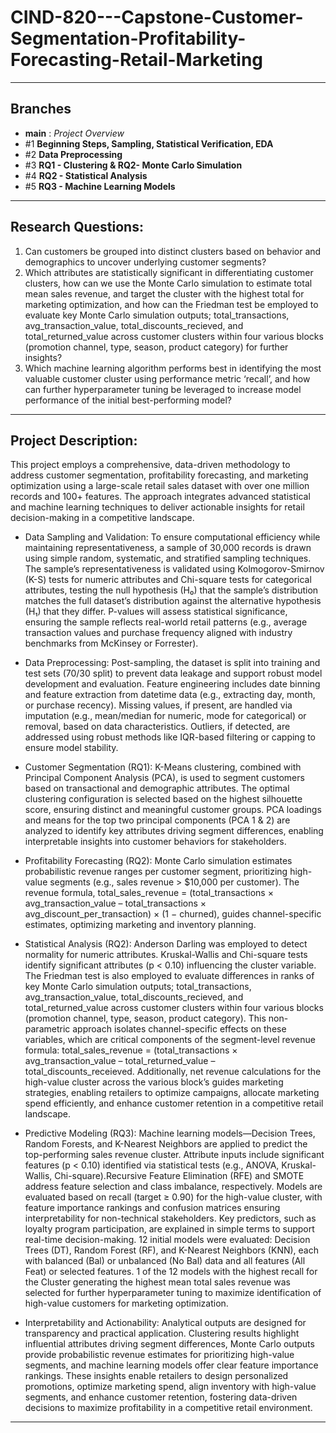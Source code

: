 # CIND-820---Capstone-Customer-Segmentation-Profitability-Forecasting-Retail-Marketing

---

## Branches 
* **main** : _Project Overview_
* #1 **Beginning Steps, Sampling, Statistical Verification, EDA**
* #2 **Data Preprocessing**
* #3 **RQ1 - Clustering & RQ2- Monte Carlo Simulation**
* #4 **RQ2 - Statistical Analysis**
* #5 **RQ3 - Machine Learning Models**
  
---
## Research Questions:
1.	Can customers be grouped into distinct clusters based on behavior and demographics to uncover underlying customer segments?
2.	Which attributes are statistically significant in differentiating customer clusters, how can we use the Monte Carlo simulation to estimate total mean sales revenue, and target the cluster with the highest total for marketing optimization, and how can the Friedman test be employed to evaluate key Monte Carlo simulation outputs; total_transactions, avg_transaction_value, total_discounts_recieved, and total_returned_value across customer clusters within four various blocks (promotion channel, type, season, product category) for further insights?
3.	Which machine learning algorithm performs best in identifying the most valuable customer cluster using performance metric ‘recall’, and how can further hyperparameter tuning be leveraged to increase model performance of the initial best-performing model?

---
## Project Description:
This project employs a comprehensive, data-driven methodology to address customer segmentation, profitability forecasting, and marketing optimization using a large-scale retail sales dataset with over one million records and 100+ features. The approach integrates advanced statistical and machine learning techniques to deliver actionable insights for retail decision-making in a competitive landscape. 

- Data Sampling and Validation: To ensure computational efficiency while maintaining representativeness, a sample of 30,000 records is drawn using simple random, systematic, and stratified sampling techniques. The sample’s representativeness is validated using Kolmogorov-Smirnov (K-S) tests for numeric attributes and Chi-square tests for categorical attributes, testing the null hypothesis (H₀) that the sample’s distribution matches the full dataset’s distribution against the alternative hypothesis (H₁) that they differ. P-values will assess statistical significance, ensuring the sample reflects real-world retail patterns (e.g., average transaction values and purchase frequency aligned with industry benchmarks from McKinsey or Forrester).

- Data Preprocessing: Post-sampling, the dataset is split into training and test sets (70/30 split) to prevent data leakage and support robust model development and evaluation. Feature engineering includes date binning and feature extraction from datetime data (e.g., extracting day, month, or purchase recency). Missing values, if present, are handled via imputation (e.g., mean/median for numeric, mode for categorical) or removal, based on data characteristics. Outliers, if detected, are addressed using robust methods like IQR-based filtering or capping to ensure model stability.

- Customer Segmentation (RQ1): K-Means clustering, combined with Principal Component Analysis (PCA), is used to segment customers based on transactional and demographic attributes. The optimal clustering configuration is selected based on the highest silhouette score, ensuring distinct and meaningful customer groups. PCA loadings and means for the top two principal components (PCA 1 & 2) are analyzed to identify key attributes driving segment differences, enabling interpretable insights into customer behaviors for stakeholders.

- Profitability Forecasting (RQ2): Monte Carlo simulation estimates probabilistic revenue ranges per customer segment, prioritizing high-value segments (e.g., sales revenue > $10,000 per customer). The revenue formula, total_sales_revenue = (total_transactions × avg_transaction_value – total_transactions × avg_discount_per_transaction) × (1 − churned), guides channel-specific estimates, optimizing marketing and inventory planning.

- Statistical Analysis (RQ2): Anderson Darling was employed to detect normality for numeric attributes. Kruskal-Wallis and Chi-square tests identify significant attributes (p < 0.10) influencing the cluster variable. The Friedman test is also employed to evaluate differences in ranks of key Monte Carlo simulation outputs; total_transactions, avg_transaction_value, total_discounts_recieved, and total_returned_value across customer clusters within four various blocks (promotion channel, type, season, product category). This non-parametric approach isolates channel-specific effects on these variables, which are critical components of the segment-level revenue formula: total_sales_revenue = (total_transactions × avg_transaction_value – total_returned_value – total_discounts_receieved. Additionally, net revenue calculations for the high-value cluster across the various block’s guides marketing strategies, enabling retailers to optimize campaigns, allocate marketing spend efficiently, and enhance customer retention in a competitive retail landscape.

- Predictive Modeling (RQ3): Machine learning models—Decision Trees, Random Forests, and K-Nearest Neighbors are applied to predict the top-performing sales revenue cluster. Attribute inputs include significant features (p < 0.10) identified via statistical tests (e.g., ANOVA, Kruskal-Wallis, Chi-square).Recursive Feature Elimination (RFE) and SMOTE address feature selection and class imbalance, respectively. Models are evaluated based on recall (target ≥ 0.90) for the high-value cluster, with feature importance rankings and confusion matrices ensuring interpretability for non-technical stakeholders. Key predictors, such as loyalty program participation, are explained in simple terms to support real-time decision-making. 12 initial models were evaluated: Decision Trees (DT), Random Forest (RF), and K-Nearest Neighbors (KNN), each with balanced (Bal) or unbalanced (No Bal) data and all features (All Feat) or selected features. 1 of the 12 models with the highest recall for the Cluster generating the highest mean total sales revenue was selected for further hyperparameter tuning to maximize identification of high-value customers for marketing optimization.

- Interpretability and Actionability: Analytical outputs are designed for transparency and practical application. Clustering results highlight influential attributes driving segment differences, Monte Carlo outputs provide probabilistic revenue estimates for prioritizing high-value segments, and machine learning models offer clear feature importance rankings. These insights enable retailers to design personalized promotions, optimize marketing spend, align inventory with high-value segments, and enhance customer retention, fostering data-driven decisions to maximize profitability in a competitive retail environment.

---



